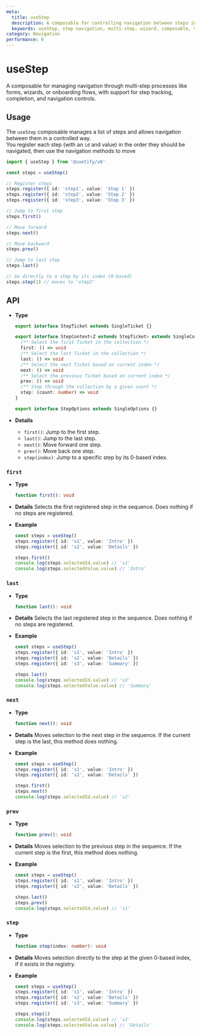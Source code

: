 ```yaml
---
meta:
  title: useStep
  description: A composable for controlling navigation between steps in a sequence, such as in multi-step forms, wizards, or guided flows.
  keywords: useStep, step navigation, multi-step, wizard, composable, Vue, state management
category: Navigation
performance: 0
---
```


<script setup>
  import Mermaid from '@/components/Mermaid.vue'
</script>

# useStep

A composable for managing navigation through multi-step processes like forms, wizards, or onboarding flows, with support for step tracking, completion, and navigation controls.

## Usage

The `useStep` composable manages a list of steps and allows navigation between them in a controlled way.  
You register each step (with an `id` and value) in the order they should be navigated, then use the navigation methods to move

```ts
import { useStep } from '@vuetify/v0'

const steps = useStep()

// Register steps
steps.register({ id: 'step1', value: 'Step 1' })
steps.register({ id: 'step2', value: 'Step 2' })
steps.register({ id: 'step3', value: 'Step 3' })

// Jump to first step
steps.first()

// Move forward
steps.next()

// Move backward
steps.prev()

// Jump to last step
steps.last()

// Go directly to a step by its index (0-based)
steps.step(1) // moves to 'step2'
```

## API

- **Type**

  ```ts
  export interface StepTicket extends SingleTicket {}

  export interface StepContext<Z extends StepTicket> extends SingleContext<Z> {
    /** Select the first Ticket in the collection */
    first: () => void
    /** Select the last Ticket in the collection */
    last: () => void
    /** Select the next Ticket based on current index */
    next: () => void
    /** Select the previous Ticket based on current index */
    prev: () => void
    /** Step through the collection by a given count */
    step: (count: number) => void
  }

  export interface StepOptions extends SingleOptions {}
  ```
- **Details**

  - `first()`: Jump to the first step.
  - `last()`: Jump to the last step.
  - `next()`: Move forward one step.
  - `prev()`: Move back one step.
  - `step(index)`: Jump to a specific step by its 0-based index.

### `first`

- **Type**
  ```ts
  function first(): void
  ```

- **Details**
  Selects the first registered step in the sequence.
  Does nothing if no steps are registered.

- **Example**
  ```ts
  const steps = useStep()
  steps.register({ id: 's1', value: 'Intro' })
  steps.register({ id: 's2', value: 'Details' })

  steps.first()
  console.log(steps.selectedId.value) // 's1'
  console.log(steps.selectedValue.value) // 'Intro'
  ```

### `last`

- **Type**
  ```ts
  function last(): void
  ```

- **Details**
  Selects the last registered step in the sequence.
  Does nothing if no steps are registered.

- **Example**
  ```ts
  const steps = useStep()
  steps.register({ id: 's1', value: 'Intro' })
  steps.register({ id: 's2', value: 'Details' })
  steps.register({ id: 's3', value: 'Summary' })

  steps.last()
  console.log(steps.selectedId.value) // 's3'
  console.log(steps.selectedValue.value) // 'Summary'
  ```

### `next`

- **Type**
  ```ts
  function next(): void
  ```

- **Details**
  Moves selection to the next step in the sequence.
  If the current step is the last, this method does nothing.

- **Example**
  ```ts
  const steps = useStep()
  steps.register({ id: 's1', value: 'Intro' })
  steps.register({ id: 's2', value: 'Details' })

  steps.first()
  steps.next()
  console.log(steps.selectedId.value) // 's2'
  ```

### `prev`

- **Type**
  ```ts
  function prev(): void
  ```

- **Details**
  Moves selection to the previous step in the sequence.
  If the current step is the first, this method does nothing.

- **Example**
  ```ts
  const steps = useStep()
  steps.register({ id: 's1', value: 'Intro' })
  steps.register({ id: 's2', value: 'Details' })

  steps.last()
  steps.prev()
  console.log(steps.selectedId.value) // 's1'
  ```

### `step`

- **Type**
  ```ts
  function step(index: number): void
  ```

- **Details**
  Moves selection directly to the step at the given 0-based index, if it exists in the registry.

- **Example**
  ```ts
  const steps = useStep()
  steps.register({ id: 's1', value: 'Intro' })
  steps.register({ id: 's2', value: 'Details' })
  steps.register({ id: 's3', value: 'Summary' })

  steps.step(1)
  console.log(steps.selectedId.value) // 's2'
  console.log(steps.selectedValue.value) // 'Details'
  ```